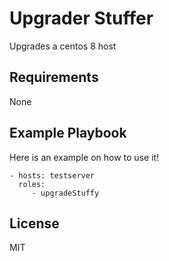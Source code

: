 Upgrader Stuffer
================

Upgrades a centos 8 host

Requirements
------------

None


Example Playbook
----------------

Here is an example on how to use it!

    - hosts: testserver
      roles:
         - upgradeStuffy

License
-------

MIT
